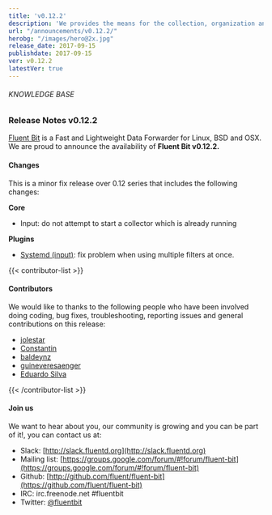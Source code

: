 ```yaml
---
title: 'v0.12.2'
description: 'We provides the means for the collection, organization and computerized retrieval of knowledgeand Lightweight Data Forwarder for Linux, BSD and OSX. We are proud to announce the availability of Fluent Bit v0.12.2.'
url: "/announcements/v0.12.2/"
herobg: "/images/hero@2x.jpg"
release_date: 2017-09-15
publishdate: 2017-09-15
ver: v0.12.2
latestVer: true 
---
```



###### KNOWLEDGE BASE

### Release Notes v0.12.2

[Fluent Bit](https://fluentbit.io/) is a Fast and Lightweight Data Forwarder for Linux, BSD and OSX. We are proud to announce the availability of **Fluent Bit v0.12.2.**

#### Changes

This is a minor fix release over 0.12 series that includes the following changes:


**Core**

* Input: do not attempt to start a collector which is already running


**Plugins**

* [Systemd (input)](https://fluentbit.io/documentation/0.12/input/systemd.html): fix problem when using multiple filters at once.


{{< contributor-list >}}

#### Contributors

We would like to thanks to the following people who have been involved doing coding, bug fixes, troubleshooting, reporting issues and general contributions on this release:

* [jolestar](https://github.com/jolestar)
* [Constantin](https://github.com/Constantin07)
* [baldeynz](https://github.com/baldeynz)
* [guineveresaenger](https://github.com/guineveresaenger)
* [Eduardo Silva](https://github.com/edsiper)

{{< /contributor-list >}}

#### Join us

We want to hear about you, our community is growing and you can be part of it!, you can contact us at:

* Slack: [http://slack.fluentd.org](http://slack.fluentd.org)
* Mailing list: [https://groups.google.com/forum/#!forum/fluent-bit](https://groups.google.com/forum/#!forum/fluent-bit)
* Github: [http://github.com/fluent/fluent-bit](https://github.com/fluent/fluent-bit)
* IRC: irc.freenode.net #fluentbit
* Twitter: [@fluentbit](https://twitter.com/fluentbit)